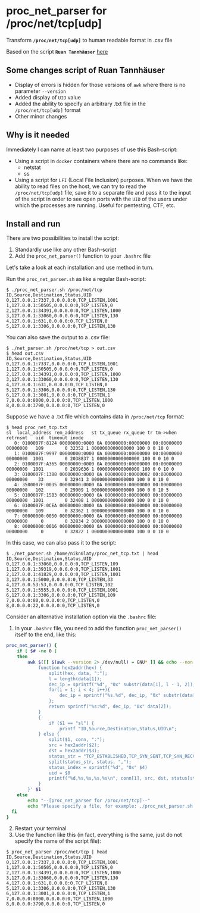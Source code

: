 # proc_net_parser for /proc/net/tcp[udp]
Transform **`/proc/net/tcp[udp]`** to human readable format in .csv file

Based on the script **`Ruan Tannhäuser`** [here](https://medium.com/@tannhauser.sphinx/bash-linux-networking-transform-proc-net-tcp-to-human-readable-format-d85863eca208)

## Some changes script of Ruan Tannhäuser
* Display of errors is hidden for those versions of `awk` where there is no parameter `--version`
* Added display of `UID` value
* Added the ability to specify an arbitrary .txt file in the `/proc/net/tcp[udp]` format
* Other minor changes

## Why is it needed
Immediately I can name at least two purposes of use this Bash-script:
* Using a script in `docker` containers where there are no commands like:
	* netstat
	* ss
* Using a script for `LFI` (Local File Inclusion) purposes. When we have the ability to read files on the host, we can try to read the `/proc/net/tcp[udp]` file, save it to a separate file and pass it to the input of the script in order to see open ports with the `UID` of the users under which the processes are running. Useful for pentesting, CTF, etc.

## Install and run
There are two possibilities to install the script:
1. Standardly use like any other Bash-script
2. Add the `proc_net_parser()` function to your `.bashrc` file

Let's take a look at each installation and use method in turn.
 
Run the `proc_net_parser.sh` as like a regular Bash-script:
``` 
$ ./proc_net_parser.sh /proc/net/tcp
ID,Source,Destination,Status,UID
0,127.0.0.1:7337,0.0.0.0:0,TCP_LISTEN,1001
1,127.0.0.1:50505,0.0.0.0:0,TCP_LISTEN,0
2,127.0.0.1:34391,0.0.0.0:0,TCP_LISTEN,1000
3,127.0.0.1:33060,0.0.0.0:0,TCP_LISTEN,130
4,127.0.0.1:631,0.0.0.0:0,TCP_LISTEN,0
5,127.0.0.1:3306,0.0.0.0:0,TCP_LISTEN,130
```
You can also save the output to a .csv file:
```
$ ./net_parser.sh /proc/net/tcp > out.csv
$ head out.csv 
ID,Source,Destination,Status,UID
0,127.0.0.1:7337,0.0.0.0:0,TCP_LISTEN,1001
1,127.0.0.1:50505,0.0.0.0:0,TCP_LISTEN,0
2,127.0.0.1:34391,0.0.0.0:0,TCP_LISTEN,1000
3,127.0.0.1:33060,0.0.0.0:0,TCP_LISTEN,130
4,127.0.0.1:631,0.0.0.0:0,TCP_LISTEN,0
5,127.0.0.1:3306,0.0.0.0:0,TCP_LISTEN,130
6,127.0.0.1:3001,0.0.0.0:0,TCP_LISTEN,1
7,0.0.0.0:8000,0.0.0.0:0,TCP_LISTEN,1000
8,0.0.0.0:3790,0.0.0.0:0,TCP_LISTEN,0
```
Suppose we have a .txt file which contains data in `/proc/net/tcp` format:
```
$ head proc_net_tcp.txt
sl  local_address rem_address   st tx_queue rx_queue tr tm->when retrnsmt   uid  timeout inode                                                     
   0: 0100007F:8124 00000000:0000 0A 00000000:00000000 00:00000000 00000000   109        0 32352 1 0000000000000000 100 0 0 10 0                     
   1: 0100007F:9997 00000000:0000 0A 00000000:00000000 00:00000000 00000000  1001        0 2038837 1 0000000000000000 100 0 0 10 0                   
   2: 0100007F:A365 00000000:0000 0A 00000000:00000000 00:00000000 00000000  1001        0 2039636 1 0000000000000000 100 0 0 10 0                   
   3: 0100007F:1388 00000000:0000 0A 00000000:00000002 00:00000000 00000000    33        0 32941 3 0000000000000000 100 0 0 10 0                     
   4: 3500007F:0035 00000000:0000 0A 00000000:00000000 00:00000000 00000000   102        0 29909 1 0000000000000000 100 0 0 10 5                     
   5: 0100007F:15B3 00000000:0000 0A 00000000:00000000 00:00000000 00000000  1001        0 32408 1 0000000000000000 100 0 0 10 0                     
   6: 0100007F:0CEA 00000000:0000 0A 00000000:00000000 00:00000000 00000000   109        0 32362 1 0000000000000000 100 0 0 10 0                     
   7: 00000000:0050 00000000:0000 0A 00000000:00000000 00:00000000 00000000     0        0 32834 2 0000000000000000 100 0 0 10 0                     
   8: 00000000:0016 00000000:0000 0A 00000000:00000000 00:00000000 00000000     0        0 32822 1 0000000000000000 100 0 0 10 0 
```
In this case, we can also pass it to the script:
```
$ ./net_parser.sh /home/nikn0laty/proc_net_tcp.txt | head
ID,Source,Destination,Status,UID
0,127.0.0.1:33060,0.0.0.0:0,TCP_LISTEN,109
1,127.0.0.1:39319,0.0.0.0:0,TCP_LISTEN,1001
2,127.0.0.1:41829,0.0.0.0:0,TCP_LISTEN,1001
3,127.0.0.1:5000,0.0.0.0:0,TCP_LISTEN,33
4,127.0.0.53:53,0.0.0.0:0,TCP_LISTEN,102
5,127.0.0.1:5555,0.0.0.0:0,TCP_LISTEN,1001
6,127.0.0.1:3306,0.0.0.0:0,TCP_LISTEN,109
7,0.0.0.0:80,0.0.0.0:0,TCP_LISTEN,0
8,0.0.0.0:22,0.0.0.0:0,TCP_LISTEN,0
```
Consider an alternative installation option via the `.bashrc` file:
1. In your `.bashrc` file, you need to add the function `proc_net_parser()` itself to the end, like this:
```bash
proc_net_parser() {
    if [ $# -ne 0 ]
    then
        awk $([[ $(awk --version 2> /dev/null) = GNU* ]] && echo --non-decimal-data) '
            function hex2addr(hex) {
                split(hex, data, ":");
                l = length(data[1]);
                dec_ip = sprintf("%d", "0x" substr(data[1], l - 1, 2));
                for(i = 1; i < 4; i++){
                    dec_ip = sprintf("%s.%d", dec_ip, "0x" substr(data[1], l - (i * 2 + 1), 2))
                };
                return sprintf("%s:%d", dec_ip, "0x" data[2]);
            }
            {
                if ($1 == "sl") {
                    printf "ID,Source,Destination,Status,UID\n";
            } else {
                split($1, conn, ":");
                src = hex2addr($2);
                dst = hex2addr($3);
                status_str = "TCP_ESTABLISHED,TCP_SYN_SENT,TCP_SYN_RECV,TCP_FIN_WAIT1,TCP_FIN_WAIT2,TCP_TIME_WAIT,TCP_CLOSE,TCP_CLOSE_WAIT,TCP_LAST_ACK,TCP_LISTEN,TCP_CLOSING,TCP_NEW_SYN_RECV,TCP_MAX_STATES";
                split(status_str, status, ",");
                status_index = sprintf("%d", "0x" $4)
                uid = $8
                printf("%d,%s,%s,%s,%s\n", conn[1], src, dst, status[status_index], uid);
            }
        }' $1
    else
        echo "--[proc_net_parser for /proc/net/tcp]--"
        echo "Please specify a file, for example: ./proc_net_parser.sh /proc/net/tcp";
  fi
}
```
2. Restart your terminal
3. Use the function like this (in fact, everything is the same, just do not specify the name of the script file):
```
$ proc_net_parser /proc/net/tcp | head 
ID,Source,Destination,Status,UID
0,127.0.0.1:7337,0.0.0.0:0,TCP_LISTEN,1001
1,127.0.0.1:50505,0.0.0.0:0,TCP_LISTEN,0
2,127.0.0.1:34391,0.0.0.0:0,TCP_LISTEN,1000
3,127.0.0.1:33060,0.0.0.0:0,TCP_LISTEN,130
4,127.0.0.1:631,0.0.0.0:0,TCP_LISTEN,0
5,127.0.0.1:3306,0.0.0.0:0,TCP_LISTEN,130
6,127.0.0.1:3001,0.0.0.0:0,TCP_LISTEN,1
7,0.0.0.0:8000,0.0.0.0:0,TCP_LISTEN,1000
8,0.0.0.0:3790,0.0.0.0:0,TCP_LISTEN,0
```
